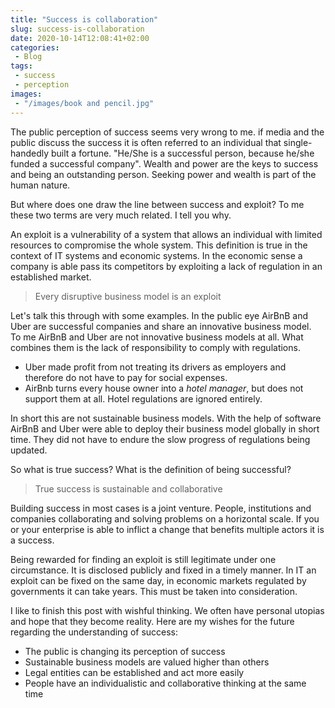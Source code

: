 ```yaml
---
title: "Success is collaboration"
slug: success-is-collaboration
date: 2020-10-14T12:08:41+02:00
categories:
 - Blog
tags:
 - success
 - perception
images:
 - "/images/book and pencil.jpg"
---
```


The public perception of success seems very wrong to me. if media and the public discuss the success it is often referred to an individual that single-handedly built a fortune. "He/She is a successful person, because he/she funded a successful company". Wealth and power are the keys to success and being an outstanding person. Seeking power and wealth is part of the human nature.
<!--more-->

But where does one draw the line between success and exploit? To me these two terms are very much related. I tell you why.

An exploit is a vulnerability of a system that allows an individual with limited resources to compromise the whole system. This definition is true in the context of IT systems and economic systems. In the economic sense a company is able pass its competitors by exploiting a lack of regulation in an established market.

> Every disruptive business model is an exploit

Let's talk this through with some examples. In the public eye AirBnB and Uber are successful companies and share an innovative business model.  
To me AirBnB and Uber are not innovative business models at all. What combines them is the lack of responsibility to comply with regulations.

- Uber made profit from not treating its drivers as employers and therefore do not have to pay for social expenses.
- AirBnb turns every house owner into a *hotel manager*, but does not support them at all. Hotel regulations are ignored entirely.

In short this are not sustainable business models. With the help of software AirBnB and Uber were able to deploy their business model globally in short time. They did not have to endure the slow  progress of regulations being updated.

So what is true success? What is the definition of being successful?

> True success is sustainable and collaborative

Building success in most cases is a joint venture. People, institutions and companies collaborating and solving problems on a horizontal scale. If you or your enterprise is able to inflict a change that benefits multiple actors it is a success.

Being rewarded for finding an exploit is still legitimate under one circumstance. It is disclosed publicly and fixed in a timely manner. In IT an exploit can be fixed on the same day, in economic markets regulated by governments it can take years. This must be taken into consideration.

I like to finish this post with wishful thinking. We often have personal utopias and hope that they become reality. Here are my wishes for the future regarding the understanding of success:

* The public is changing its perception of success
* Sustainable business models are valued higher than others
* Legal entities can be established and act more easily
* People have an individualistic and collaborative thinking at the same time
